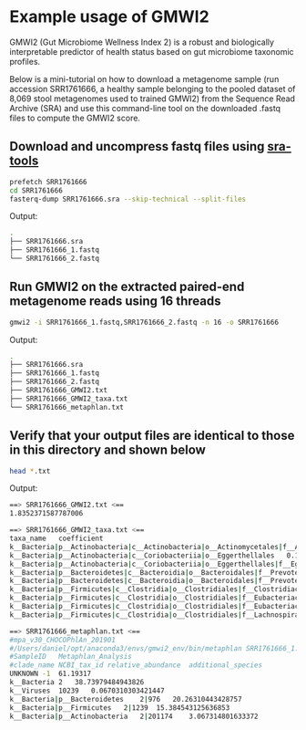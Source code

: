 # Example usage of GMWI2

GMWI2 (Gut Microbiome Wellness Index 2) is a robust and biologically interpretable predictor of health status based on gut microbiome taxonomic profiles.

Below is a mini-tutorial on how to download a metagenome sample (run accession SRR1761666, a healthy sample belonging to the pooled dataset of 8,069 stool metagenomes used to trained GMWI2) from the Sequence Read Archive (SRA) and use this command-line tool on the downloaded .fastq files to compute the GMWI2 score.

## Download and uncompress fastq files using [sra-tools](https://github.com/ncbi/sra-tools/wiki/)

```bash
prefetch SRR1761666
cd SRR1761666
fasterq-dump SRR1761666.sra --skip-technical --split-files
```

Output:
```bash
.
├── SRR1761666.sra
├── SRR1761666_1.fastq
└── SRR1761666_2.fastq
```

## Run GMWI2 on the extracted paired-end metagenome reads using 16 threads
```bash
gmwi2 -i SRR1761666_1.fastq,SRR1761666_2.fastq -n 16 -o SRR1761666
```

Output:
```bash
.
├── SRR1761666.sra
├── SRR1761666_1.fastq
├── SRR1761666_2.fastq
├── SRR1761666_GMWI2.txt
├── SRR1761666_GMWI2_taxa.txt
└── SRR1761666_metaphlan.txt
```

## Verify that your output files are identical to those in this directory and shown below

```bash
head *.txt
```

Output:
```bash
==> SRR1761666_GMWI2.txt <==
1.8352371587787006

==> SRR1761666_GMWI2_taxa.txt <==
taxa_name	coefficient
k__Bacteria|p__Actinobacteria|c__Actinobacteria|o__Actinomycetales|f__Actinomycetaceae|g__Actinomyces	-0.002971706718511846
k__Bacteria|p__Actinobacteria|c__Coriobacteriia|o__Eggerthellales	0.10985985383440176
k__Bacteria|p__Actinobacteria|c__Coriobacteriia|o__Eggerthellales|f__Eggerthellaceae	0.058580915614315394
k__Bacteria|p__Bacteroidetes|c__Bacteroidia|o__Bacteroidales|f__Prevotellaceae|g__Prevotella|s__Prevotella_copri	0.019327473574940728
k__Bacteria|p__Bacteroidetes|c__Bacteroidia|o__Bacteroidales|f__Prevotellaceae|g__Prevotella|s__Prevotella_sp_AM42_24	0.20713868303104763
k__Bacteria|p__Firmicutes|c__Clostridia|o__Clostridiales|f__Clostridiaceae	-0.016769603426408927
k__Bacteria|p__Firmicutes|c__Clostridia|o__Clostridiales|f__Eubacteriaceae|g__Eubacterium|s__Eubacterium_eligens	0.15173013105151076
k__Bacteria|p__Firmicutes|c__Clostridia|o__Clostridiales|f__Eubacteriaceae|g__Eubacterium|s__Eubacterium_hallii	0.05692133949999932
k__Bacteria|p__Firmicutes|c__Clostridia|o__Clostridiales|f__Lachnospiraceae|g__Blautia|s__Ruminococcus_torques	0.14658685040674785

==> SRR1761666_metaphlan.txt <==
#mpa_v30_CHOCOPhlAn_201901
#/Users/daniel/opt/anaconda3/envs/gmwi2_env/bin/metaphlan SRR1761666_1.fastq,SRR1761666_2.fastq --index mpa_v30_CHOCOPhlAn_201901 --bowtie2out bowtie2out.bowtie2.bz2 --nproc 16 --input_type fastq -o SRR1761666_metaphlan.txt --add_viruses --unknown_estimation
#SampleID	Metaphlan_Analysis
#clade_name	NCBI_tax_id	relative_abundance	additional_species
UNKNOWN	-1	61.19317	
k__Bacteria	2	38.73979484943826	
k__Viruses	10239	0.0670310303421447	
k__Bacteria|p__Bacteroidetes	2|976	20.26310443428757	
k__Bacteria|p__Firmicutes	2|1239	15.384543125636853	
k__Bacteria|p__Actinobacteria	2|201174	3.067314801633372	
```

